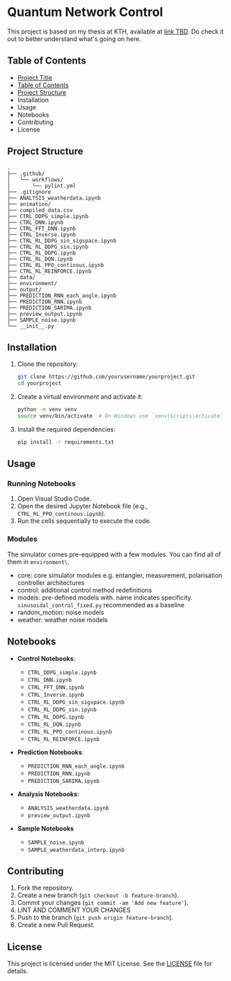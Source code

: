 # Quantum Network Control



This project is based on my thesis at KTH, available at [link TBD](/). Do check it out to better understand what's going on here.

## Table of Contents

- [Project Title](#project-title)
- [Table of Contents](#table-of-contents)
- [Project Structure](#project-structure)
- Installation
- Usage
- Notebooks
- Contributing
- License

## Project Structure

```
.
├── .github/
│   └── workflows/
│       └── pylint.yml
├── .gitignore
├── ANALYSIS_weatherdata.ipynb
├── animation/
├── compiled_data.csv
├── CTRL_DDPG_simple.ipynb
├── CTRL_DNN.ipynb
├── CTRL_FFT_DNN.ipynb
├── CTRL_Inverse.ipynb
├── CTRL_RL_DDPG_sin_sigspace.ipynb
├── CTRL_RL_DDPG_sin.ipynb
├── CTRL_RL_DDPG.ipynb
├── CTRL_RL_DQN.ipynb
├── CTRL_RL_PPO_continous.ipynb
├── CTRL_RL_REINFORCE.ipynb
├── data/
├── environment/
├── output/
├── PREDICTION_RNN_each_angle.ipynb
├── PREDICTION_RNN.ipynb
├── PREDICTION_SARIMA.ipynb
├── preview_output.ipynb
├── SAMPLE_noise.ipynb
└── __init__.py
```

## Installation

1. Clone the repository:
    ```sh
    git clone https://github.com/yourusername/yourproject.git
    cd yourproject
    ```

2. Create a virtual environment and activate it:
    ```sh
    python -m venv venv
    source venv/bin/activate  # On Windows use `venv\Scripts\activate`
    ```

3. Install the required dependencies:
    ```sh
    pip install -r requirements.txt
    ```

## Usage

### Running Notebooks

1. Open Visual Studio Code.
2. Open the desired Jupyter Notebook file (e.g., `CTRL_RL_PPO_continous.ipynb`).
3. Run the cells sequentially to execute the code.

### Modules

The simulator comes pre-equipped with a few modules. You can find all of them in `environment\`.
- core: core simulator modules e.g. entangler, measurement, polarisation controller architectures
- control: additional control method redefinitions
- models: pre-defined models with. name indicates specificity. `sinusoidal_control_fixed.py` recommended as a baseline
- random_motion: noise models
- weather: weather noise models

## Notebooks

- **Control Notebooks**:
  - `CTRL_DDPG_simple.ipynb`
  - `CTRL_DNN.ipynb`
  - `CTRL_FFT_DNN.ipynb`
  - `CTRL_Inverse.ipynb`
  - `CTRL_RL_DDPG_sin_sigspace.ipynb`
  - `CTRL_RL_DDPG_sin.ipynb`
  - `CTRL_RL_DDPG.ipynb`
  - `CTRL_RL_DQN.ipynb`
  - `CTRL_RL_PPO_continous.ipynb`
  - `CTRL_RL_REINFORCE.ipynb`

- **Prediction Notebooks**:
  - `PREDICTION_RNN_each_angle.ipynb`
  - `PREDICTION_RNN.ipynb`
  - `PREDICTION_SARIMA.ipynb`

- **Analysis Notebooks**:
  - `ANALYSIS_weatherdata.ipynb`
  - `preview_output.ipynb`

- **Sample Notebooks**
  - `SAMPLE_noise.ipynb`
  - `SAMPLE_weatherdata_interp.ipynb`

## Contributing

1. Fork the repository.
2. Create a new branch (`git checkout -b feature-branch`).
3. Commit your changes (`git commit -am 'Add new feature'`).
4. LINT AND COMMENT YOUR CHANGES
4. Push to the branch (`git push origin feature-branch`).
5. Create a new Pull Request.

## License

This project is licensed under the MIT License. See the [LICENSE](LICENSE) file for details.
